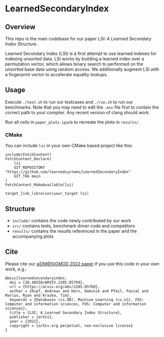 # LearnedSecondaryIndex

## Overview 
This repo is the main codebase for our paper _LSI: A Learned Secondary Index Structure_.

Learned Secondary Index (LSI) is a first attempt to use learned indexes for indexing unsorted data.
LSI works by building a learned index over a permutation vector,
which allows binary search to performed on the unsorted base data using random access.
We additionally augment LSI with a fingerprint vector to accelerate equality lookups. 

## Usage

Execute `./test.sh` to run our testcases and `./run.sh` to run our benchmarks.
Note that you may need to edit the `.env` file first to contain the correct path to your compiler.
Any recent version of clang should work.

Run all cells in `paper_plots.ipynb` to recreate the plots in `results/`.

### CMake

You can include `lsi` in your own CMake based project like this:
``` lsi
include(FetchContent)
FetchContent_Declare(
    lsi
    GIT_REPOSITORY "https://github.com/learnedsystems/LearnedSecondaryIndex"
    GIT_TAG main
)
FetchContent_MakeAvailable(lsi)

target_link_libraries(your_target lsi)
```

## Structure

- `include/` contains the code newly contributed by our work
- `src/` contains tests, benchmark driver code and competitors
- `results/` contains the results referenced in the paper and the accompanying plots

## Cite

Please cite our [aiDM@SIGMOD 2022 paper](https://arxiv.org/abs/2205.05769) if you use this code in your own work, e.g.:

<!-- 
@inproceedings{lsi,
  author    = {Andreas Kipf and
               Dominik Horn and
               Pascal Pfeil and
               Ryan Marcus and
               Tim Kraska},
  title     = {{LSI}: A Learned Secondary Index Structure},

  #TODO

}
-->

```
@misc{learnedsecondaryindex,
  doi = {10.48550/ARXIV.2205.05769},
  url = {https://arxiv.org/abs/2205.05769},
  author = {Kipf, Andreas and Horn, Dominik and Pfeil, Pascal and Marcus, Ryan and Kraska, Tim},
  keywords = {Databases (cs.DB), Machine Learning (cs.LG), FOS: Computer and information sciences, FOS: Computer and information sciences},
  title = {LSI: A Learned Secondary Index Structure},
  publisher = {arXiv},
  year = {2022}, 
  copyright = {arXiv.org perpetual, non-exclusive license}
}
```

